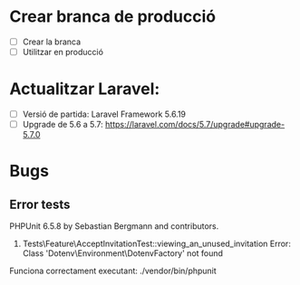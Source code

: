 # Crear branca de producció

- [ ] Crear la branca
- [ ] Utilitzar en producció

# Actualitzar Laravel:

- [ ] Versió de partida: Laravel Framework 5.6.19
 - [ ] Upgrade de 5.6 a 5.7: https://laravel.com/docs/5.7/upgrade#upgrade-5.7.0
 
# Bugs

## Error tests

PHPUnit 6.5.8 by Sebastian Bergmann and contributors.

1) Tests\Feature\AcceptInvitationTest::viewing_an_unused_invitation
Error: Class 'Dotenv\Environment\DotenvFactory' not found

Funciona correctament executant:
./vendor/bin/phpunit
